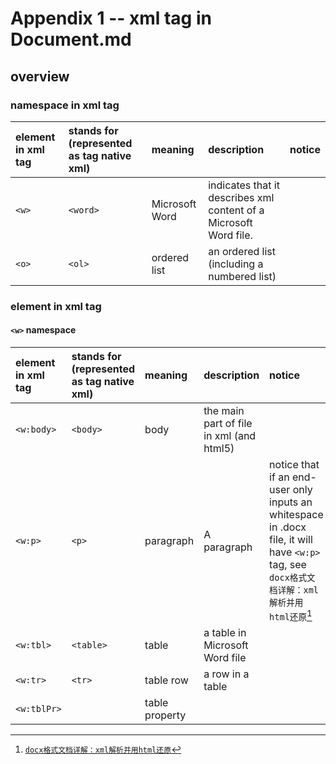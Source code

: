 # Appendix 1 -- xml tag in Document.md
## overview
### namespace in xml tag
| element in xml tag | stands for (represented as tag native xml)  | meaning | description | notice |
| :---------- | :----------- | :----- | :--- | :-- |
| `<w>` | `<word>` | Microsoft Word | indicates that it describes xml content of a Microsoft Word file.| |
| `<o>` | `<ol>` | ordered list | an ordered list (including a numbered list) | |

### element in xml tag
#### `<w>` namespace
| element in xml tag | stands for (represented as tag native xml)  | meaning | description | notice |
| :---------- | :----------- | :----- | :--- | :-- |
| `<w:body>` | `<body>` | body | the main part of file in xml (and html5) | |
| `<w:p>` | `<p>` | paragraph | A paragraph | notice that if an end-user only inputs an whitespace in .docx file, it will have `<w:p>` tag, see `docx格式文档详解：xml解析并用html还原`[^1] | 
| `<w:tbl>` | `<table>` | table | a table in Microsoft Word file | |
| `<w:tr>` | `<tr>` | table row | a row in a table | |
| `<w:tblPr>` | | table property |

[^1]:[`docx格式文档详解：xml解析并用html还原`](https://juejin.cn/post/7166821284087595038)
